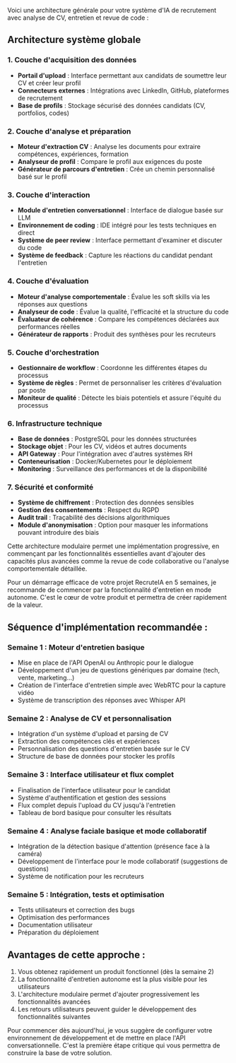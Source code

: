 Voici une architecture générale pour votre système d'IA de recrutement avec analyse de CV, entretien et revue de code :

## Architecture système globale

### 1. Couche d'acquisition des données
- **Portail d'upload** : Interface permettant aux candidats de soumettre leur CV et créer leur profil
- **Connecteurs externes** : Intégrations avec LinkedIn, GitHub, plateformes de recrutement
- **Base de profils** : Stockage sécurisé des données candidats (CV, portfolios, codes)

### 2. Couche d'analyse et préparation
- **Moteur d'extraction CV** : Analyse les documents pour extraire compétences, expériences, formation
- **Analyseur de profil** : Compare le profil aux exigences du poste
- **Générateur de parcours d'entretien** : Crée un chemin personnalisé basé sur le profil

### 3. Couche d'interaction
- **Module d'entretien conversationnel** : Interface de dialogue basée sur LLM
- **Environnement de coding** : IDE intégré pour les tests techniques en direct
- **Système de peer review** : Interface permettant d'examiner et discuter du code
- **Système de feedback** : Capture les réactions du candidat pendant l'entretien

### 4. Couche d'évaluation
- **Moteur d'analyse comportementale** : Évalue les soft skills via les réponses aux questions
- **Analyseur de code** : Évalue la qualité, l'efficacité et la structure du code
- **Évaluateur de cohérence** : Compare les compétences déclarées aux performances réelles
- **Générateur de rapports** : Produit des synthèses pour les recruteurs

### 5. Couche d'orchestration
- **Gestionnaire de workflow** : Coordonne les différentes étapes du processus
- **Système de règles** : Permet de personnaliser les critères d'évaluation par poste
- **Moniteur de qualité** : Détecte les biais potentiels et assure l'équité du processus

### 6. Infrastructure technique
- **Base de données** : PostgreSQL pour les données structurées
- **Stockage objet** : Pour les CV, vidéos et autres documents
- **API Gateway** : Pour l'intégration avec d'autres systèmes RH
- **Conteneurisation** : Docker/Kubernetes pour le déploiement
- **Monitoring** : Surveillance des performances et de la disponibilité

### 7. Sécurité et conformité
- **Système de chiffrement** : Protection des données sensibles
- **Gestion des consentements** : Respect du RGPD
- **Audit trail** : Traçabilité des décisions algorithmiques
- **Module d'anonymisation** : Option pour masquer les informations pouvant introduire des biais

Cette architecture modulaire permet une implémentation progressive, en commençant par les fonctionnalités essentielles avant d'ajouter des capacités plus avancées comme la revue de code collaborative ou l'analyse comportementale détaillée.

Pour un démarrage efficace de votre projet RecruteIA en 5 semaines, je recommande de commencer par la fonctionnalité d'entretien en mode autonome. C'est le cœur de votre produit et permettra de créer rapidement de la valeur.

## Séquence d'implémentation recommandée :

### Semaine 1 : Moteur d'entretien basique
- Mise en place de l'API OpenAI ou Anthropic pour le dialogue
- Développement d'un jeu de questions génériques par domaine (tech, vente, marketing...)
- Création de l'interface d'entretien simple avec WebRTC pour la capture vidéo
- Système de transcription des réponses avec Whisper API

### Semaine 2 : Analyse de CV et personnalisation
- Intégration d'un système d'upload et parsing de CV
- Extraction des compétences clés et expériences
- Personnalisation des questions d'entretien basée sur le CV
- Structure de base de données pour stocker les profils

### Semaine 3 : Interface utilisateur et flux complet
- Finalisation de l'interface utilisateur pour le candidat
- Système d'authentification et gestion des sessions
- Flux complet depuis l'upload du CV jusqu'à l'entretien
- Tableau de bord basique pour consulter les résultats

### Semaine 4 : Analyse faciale basique et mode collaboratif
- Intégration de la détection basique d'attention (présence face à la caméra)
- Développement de l'interface pour le mode collaboratif (suggestions de questions)
- Système de notification pour les recruteurs

### Semaine 5 : Intégration, tests et optimisation
- Tests utilisateurs et correction des bugs
- Optimisation des performances
- Documentation utilisateur
- Préparation du déploiement

## Avantages de cette approche :
1. Vous obtenez rapidement un produit fonctionnel (dès la semaine 2)
2. La fonctionnalité d'entretien autonome est la plus visible pour les utilisateurs
3. L'architecture modulaire permet d'ajouter progressivement les fonctionnalités avancées
4. Les retours utilisateurs peuvent guider le développement des fonctionnalités suivantes

Pour commencer dès aujourd'hui, je vous suggère de configurer votre environnement de développement et de mettre en place l'API conversationnelle. C'est la première étape critique qui vous permettra de construire la base de votre solution.